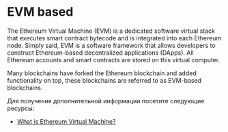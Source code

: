 # EVM based

The Ethereum Virtual Machine (EVM) is a dedicated software virtual stack that executes smart contract bytecode and is integrated into each Ethereum node. Simply said, EVM is a software framework that allows developers to construct Ethereum-based decentralized applications (DApps). All Ethereum accounts and smart contracts are stored on this virtual computer.

Many blockchains have forked the Ethereum blockchain and added functionality on top, these blockchains are referred to as EVM-based blockchains.

Для получения дополнительной информации посетите следующие ресурсы:

- [What is Ethereum Virtual Machine?](https://moralis.io/evm-explained-what-is-ethereum-virtual-machine/)

